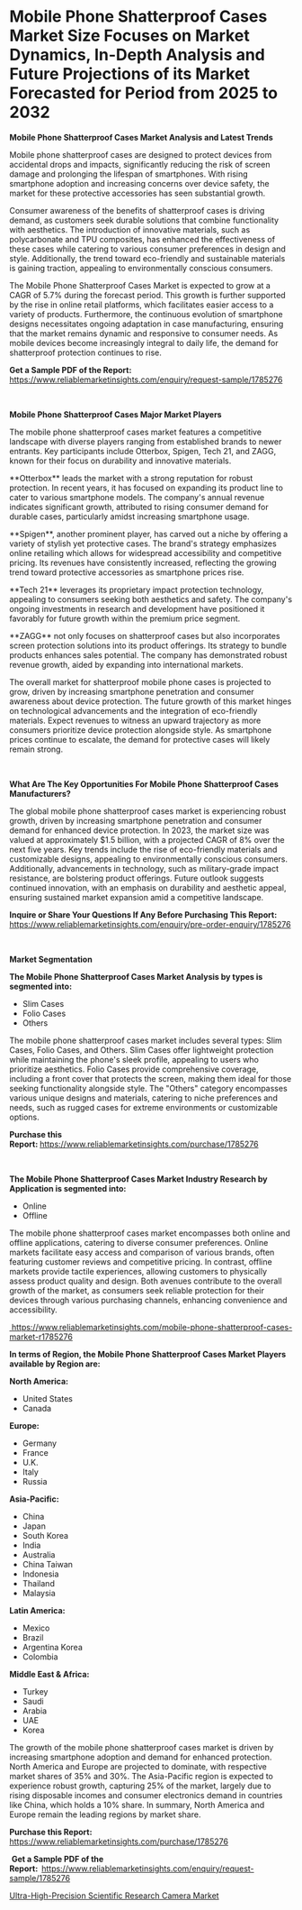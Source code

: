 <p><h1>Mobile Phone Shatterproof Cases Market Size Focuses on Market Dynamics, In-Depth Analysis and Future Projections of its Market Forecasted for Period from 2025 to 2032</h1></p><p><strong>Mobile Phone Shatterproof Cases Market Analysis and Latest Trends</strong></p>
<p><p>Mobile phone shatterproof cases are designed to protect devices from accidental drops and impacts, significantly reducing the risk of screen damage and prolonging the lifespan of smartphones. With rising smartphone adoption and increasing concerns over device safety, the market for these protective accessories has seen substantial growth. </p><p>Consumer awareness of the benefits of shatterproof cases is driving demand, as customers seek durable solutions that combine functionality with aesthetics. The introduction of innovative materials, such as polycarbonate and TPU composites, has enhanced the effectiveness of these cases while catering to various consumer preferences in design and style. Additionally, the trend toward eco-friendly and sustainable materials is gaining traction, appealing to environmentally conscious consumers.</p><p>The Mobile Phone Shatterproof Cases Market is expected to grow at a CAGR of 5.7% during the forecast period. This growth is further supported by the rise in online retail platforms, which facilitates easier access to a variety of products. Furthermore, the continuous evolution of smartphone designs necessitates ongoing adaptation in case manufacturing, ensuring that the market remains dynamic and responsive to consumer needs. As mobile devices become increasingly integral to daily life, the demand for shatterproof protection continues to rise.</p></p>
<p><strong>Get a Sample PDF of the Report:&nbsp;</strong> <a href="https://www.reliablemarketinsights.com/enquiry/request-sample/1785276?utm_campaign=1938&utm_medium=2&utm_source=Github&utm_content=ia&utm_term=25032025&utm_id=mobile-phone-shatterproof-cases">https://www.reliablemarketinsights.com/enquiry/request-sample/1785276</a></p>
<p>&nbsp;</p>
<p><strong>Mobile Phone Shatterproof Cases Major Market Players</strong></p>
<p><p>The mobile phone shatterproof cases market features a competitive landscape with diverse players ranging from established brands to newer entrants. Key participants include Otterbox, Spigen, Tech 21, and ZAGG, known for their focus on durability and innovative materials.</p><p>**Otterbox** leads the market with a strong reputation for robust protection. In recent years, it has focused on expanding its product line to cater to various smartphone models. The company's annual revenue indicates significant growth, attributed to rising consumer demand for durable cases, particularly amidst increasing smartphone usage.</p><p>**Spigen**, another prominent player, has carved out a niche by offering a variety of stylish yet protective cases. The brand's strategy emphasizes online retailing which allows for widespread accessibility and competitive pricing. Its revenues have consistently increased, reflecting the growing trend toward protective accessories as smartphone prices rise.</p><p>**Tech 21** leverages its proprietary impact protection technology, appealing to consumers seeking both aesthetics and safety. The company's ongoing investments in research and development have positioned it favorably for future growth within the premium price segment.</p><p>**ZAGG** not only focuses on shatterproof cases but also incorporates screen protection solutions into its product offerings. Its strategy to bundle products enhances sales potential. The company has demonstrated robust revenue growth, aided by expanding into international markets.</p><p>The overall market for shatterproof mobile phone cases is projected to grow, driven by increasing smartphone penetration and consumer awareness about device protection. The future growth of this market hinges on technological advancements and the integration of eco-friendly materials. Expect revenues to witness an upward trajectory as more consumers prioritize device protection alongside style. As smartphone prices continue to escalate, the demand for protective cases will likely remain strong.</p></p>
<p>&nbsp;</p>
<p><strong>What Are The Key Opportunities For Mobile Phone Shatterproof Cases Manufacturers?</strong></p>
<p><p>The global mobile phone shatterproof cases market is experiencing robust growth, driven by increasing smartphone penetration and consumer demand for enhanced device protection. In 2023, the market size was valued at approximately $1.5 billion, with a projected CAGR of 8% over the next five years. Key trends include the rise of eco-friendly materials and customizable designs, appealing to environmentally conscious consumers. Additionally, advancements in technology, such as military-grade impact resistance, are bolstering product offerings. Future outlook suggests continued innovation, with an emphasis on durability and aesthetic appeal, ensuring sustained market expansion amid a competitive landscape.</p></p>
<p><strong>Inquire or Share Your Questions If Any Before Purchasing This Report:</strong> <a href="https://www.reliablemarketinsights.com/enquiry/pre-order-enquiry/1785276?utm_campaign=1938&utm_medium=2&utm_source=Github&utm_content=ia&utm_term=25032025&utm_id=mobile-phone-shatterproof-cases">https://www.reliablemarketinsights.com/enquiry/pre-order-enquiry/1785276</a></p>
<p>&nbsp;</p>
<p><strong>Market Segmentation</strong></p>
<p><strong>The Mobile Phone Shatterproof Cases Market Analysis by types is segmented into:</strong></p>
<p><ul><li>Slim Cases</li><li>Folio Cases</li><li>Others</li></ul></p>
<p><p>The mobile phone shatterproof cases market includes several types: Slim Cases, Folio Cases, and Others. Slim Cases offer lightweight protection while maintaining the phone's sleek profile, appealing to users who prioritize aesthetics. Folio Cases provide comprehensive coverage, including a front cover that protects the screen, making them ideal for those seeking functionality alongside style. The "Others" category encompasses various unique designs and materials, catering to niche preferences and needs, such as rugged cases for extreme environments or customizable options.</p></p>
<p><strong>Purchase this Report:&nbsp;</strong><a href="https://www.reliablemarketinsights.com/purchase/1785276?utm_campaign=1938&utm_medium=2&utm_source=Github&utm_content=ia&utm_term=25032025&utm_id=mobile-phone-shatterproof-cases">https://www.reliablemarketinsights.com/purchase/1785276</a></p>
<p>&nbsp;</p>
<p><strong>The Mobile Phone Shatterproof Cases Market Industry Research by Application is segmented into:</strong></p>
<p><ul><li>Online</li><li>Offline</li></ul></p>
<p><p>The mobile phone shatterproof cases market encompasses both online and offline applications, catering to diverse consumer preferences. Online markets facilitate easy access and comparison of various brands, often featuring customer reviews and competitive pricing. In contrast, offline markets provide tactile experiences, allowing customers to physically assess product quality and design. Both avenues contribute to the overall growth of the market, as consumers seek reliable protection for their devices through various purchasing channels, enhancing convenience and accessibility.</p></p>
<p><a href="https://www.reliablemarketinsights.com/mobile-phone-shatterproof-cases-market-r1785276?utm_campaign=1938&utm_medium=2&utm_source=Github&utm_content=ia&utm_term=25032025&utm_id=mobile-phone-shatterproof-cases">&nbsp;https://www.reliablemarketinsights.com/mobile-phone-shatterproof-cases-market-r1785276</a></p>
<p><strong>In terms of Region, the Mobile Phone Shatterproof Cases Market Players available by Region are:</strong></p>
<p>
    <p> <strong> North America: </strong>
        <ul>
            <li>United States</li>
            <li>Canada</li>
        </ul>
        </p> 
    <p> <strong> Europe: </strong>
        <ul>
            <li>Germany</li>
            <li>France</li>
            <li>U.K.</li>
            <li>Italy</li>
            <li>Russia</li>
        </ul>
        </p> 
    <p> <strong> Asia-Pacific: </strong>
        <ul>
            <li>China</li>
            <li>Japan</li>
            <li>South Korea</li>
            <li>India</li>
            <li>Australia</li>
            <li>China Taiwan</li>
            <li>Indonesia</li>
            <li>Thailand</li>
            <li>Malaysia</li>
        </ul>
        </p> 
    <p> <strong> Latin America: </strong>
        <ul>
            <li>Mexico</li>
            <li>Brazil</li>
            <li>Argentina Korea</li>
            <li>Colombia</li>
        </ul>
        </p> 
    <p> <strong> Middle East & Africa: </strong>
        <ul>
            <li>Turkey</li>
            <li>Saudi</li>
            <li>Arabia</li>
            <li>UAE</li>
            <li>Korea</li>
        </ul>
    </p>
    </p>
<p><p>The growth of the mobile phone shatterproof cases market is driven by increasing smartphone adoption and demand for enhanced protection. North America and Europe are projected to dominate, with respective market shares of 35% and 30%. The Asia-Pacific region is expected to experience robust growth, capturing 25% of the market, largely due to rising disposable incomes and consumer electronics demand in countries like China, which holds a 10% share. In summary, North America and Europe remain the leading regions by market share.</p></p>
<p><strong>Purchase this Report: </strong><a href="https://www.reliablemarketinsights.com/purchase/1785276?utm_campaign=1938&utm_medium=2&utm_source=Github&utm_content=ia&utm_term=25032025&utm_id=mobile-phone-shatterproof-cases">https://www.reliablemarketinsights.com/purchase/1785276</a></p>
<p>&nbsp;<strong>Get a Sample PDF of the Report:&nbsp;&nbsp;</strong><a href="https://www.reliablemarketinsights.com/enquiry/request-sample/1785276?utm_campaign=1938&utm_medium=2&utm_source=Github&utm_content=ia&utm_term=25032025&utm_id=mobile-phone-shatterproof-cases">https://www.reliablemarketinsights.com/enquiry/request-sample/1785276</a></p>
<p><strong></strong></p>
<p><p><a href="https://github.com/angelajermaine/Market-Research-Report-List-6/blob/main/ultra-high-precision-scientific-research-camera-market.md?utm_campaign=1938&utm_medium=2&utm_source=Github&utm_content=ia&utm_term=25032025&utm_id=mobile-phone-shatterproof-cases">Ultra-High-Precision Scientific Research Camera Market</a></p></p>